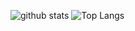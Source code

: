 ![github stats](https://github-readme-stats.vercel.app/api?username=nkjzm&show_icons=true&theme=dracula&count_private=true&hide=contribs&line_height=24)
![Top Langs](https://github-readme-stats.vercel.app/api/top-langs/?username=nkjzm&theme=dracula&layout=compact)
